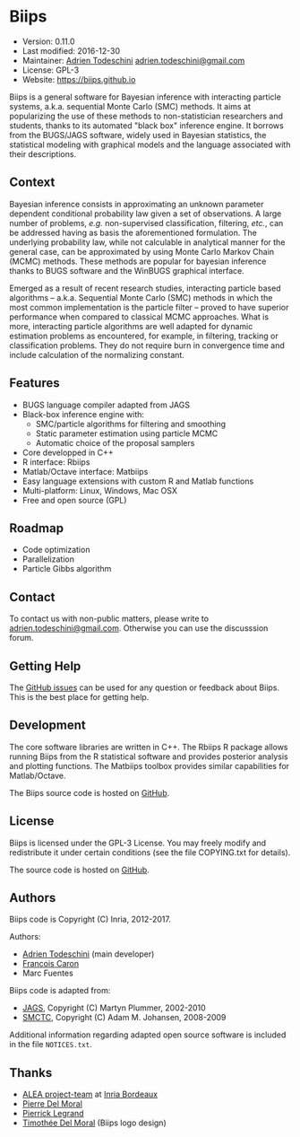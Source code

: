 Biips
=============================================================================

- Version:       0.11.0
- Last modified: 2016-12-30
- Maintainer:    [Adrien Todeschini](http://adrien.tspace.fr) <adrien.todeschini@gmail.com>
- License:       GPL-3
- Website:       <https://biips.github.io>

Biips is a general software for Bayesian inference with interacting particle systems, a.k.a. sequential Monte Carlo (SMC) methods.
It aims at popularizing the use of these methods to non-statistician researchers and students, thanks to its automated "black box" inference engine.
It borrows from the BUGS/JAGS software, widely used in Bayesian statistics, the statistical modeling with graphical models and the language associated with their descriptions.

Context
-----------------------------------------------------------------------------
Bayesian inference consists in approximating an unknown parameter dependent 
conditional probability law given a set of observations. A large number of 
problems, _e.g._ non-supervised classification, filtering, _etc._, can be 
addressed having as basis the aforementioned formulation. The underlying 
probability law, while not calculable in analytical manner for the general case, 
can be approximated by using Monte Carlo Markov Chain (MCMC) methods. These 
methods are popular for bayesian inference thanks to BUGS software and the 
WinBUGS graphical interface.

Emerged as a result of recent research studies, interacting particle based 
algorithms – a.k.a. Sequential Monte Carlo (SMC) methods in which the most 
common implementation is the particle filter – proved to have superior 
performance when compared to classical MCMC approaches. What is more, 
interacting particle algorithms are well adapted for dynamic estimation problems 
as encountered, for example, in filtering, tracking or classification problems. 
They do not require burn in convergence time and include calculation of the 
normalizing constant.

Features
-----------------------------------------------------------------------------
- BUGS language compiler adapted from JAGS
- Black-box inference engine with:
    - SMC/particle algorithms for filtering and smoothing
    - Static parameter estimation using particle MCMC
    - Automatic choice of the proposal samplers
- Core developped in C++
- R interface: Rbiips
- Matlab/Octave interface: Matbiips
- Easy language extensions with custom R and Matlab functions
- Multi-platform: Linux, Windows, Mac OSX
- Free and open source (GPL)

Roadmap
-----------------------------------------------------------------------------
- Code optimization
- Parallelization
- Particle Gibbs algorithm

Contact
-----------------------------------------------------------------------------
To contact us with non-public matters, please write to <adrien.todeschini@gmail.com>.
Otherwise you can use the discusssion forum.

Getting Help
-----------------------------------------------------------------------------
The [GitHub issues](https://github.com/biips/biips/issues) can be used for any question or feedback 
about Biips.
This is the best place for getting help.

Development
-----------------------------------------------------------------------------
The core software libraries are written in C++.
The Rbiips R package allows running Biips from the R statistical software and 
provides posterior analysis and plotting functions.
The Matbiips toolbox provides similar capabilities for Matlab/Octave.

The Biips source code is hosted on [GitHub](https://github.com/biips/biips).

License
-----------------------------------------------------------------------------
Biips is licensed under the GPL-3 License. You may freely modify and 
redistribute it under certain conditions (see the file COPYING.txt for details).

The source code is hosted on [GitHub](https://github.com/biips/biips).

Authors
-----------------------------------------------------------------------------
Biips code is Copyright (C) Inria, 2012-2017.

Authors:

- [Adrien Todeschini](http://adrien.tspace.fr) (main developer)
- [Francois Caron](http://www.stats.ox.ac.uk/~caron/)
- Marc Fuentes

Biips code is adapted from:

- [JAGS](http://mcmc-jags.sourceforge.net/), Copyright (C) Martyn Plummer, 
2002-2010
- [SMCTC](http://www2.warwick.ac.uk/fac/sci/statistics/staff/academic-research/johansen/smctc/), 
Copyright (C) Adam M. Johansen, 2008-2009

Additional information regarding adapted open source software is included in the 
file `NOTICES.txt`.

Thanks
-----------------------------------------------------------------------------
- [ALEA project-team](http://alea.bordeaux.inria.fr) at 
[Inria Bordeaux](http://www.inria.fr/centre/bordeaux)
- [Pierre Del Moral](http://web.maths.unsw.edu.au/~peterdel-moral/)
- [Pierrick Legrand](http://www.sm.u-bordeaux2.fr/~legrand/)
- [Timothée Del Moral](http://rubis3.blogspot.fr/) (Biips logo design)

